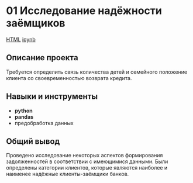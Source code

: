 # 01 Исследование надёжности заёмщиков

[HTML](https://github.com/artydyom/Partfolio/blob/main/Исследование%20надежности%20заемщиков/Исследование%20надежности%20заемщиков.html)     [ipynb](https://github.com/artydyom/Partfolio/blob/main/Исследование%20надежности%20заемщиков/Исследование%20надежности%20заемщиков.ipynb)

## Описание проекта

Требуется определить связь количества детей и семейного положение клиента со своевременностью возврата кредита.

## Навыки и инструменты

- **python**
- **pandas**
- предобработка данных

## 

## Общий вывод


Проведено исследование некоторых аспектов формирования задолженностей в соответствии с имеющимися данными. Были определены категории клиентов, которые являются наиболее и наименее надёжные клиенты-заёмщики банков.
